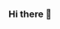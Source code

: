 ### Hi there 👋

<!--
**vsvijay987/vsvijay987** is a ✨ _special_ ✨ repository because its `README.md` (this file) appears on your GitHub profile.

Here are some ideas to get you started:

- 🔭 I’m currently developing my skills in mern ecosystem
- 🌱 I’m currently learning React Native Framework
- 👯 I’m looking to collaborate with NodeJs projects
- 💬 Ask me about Javascript, Node
